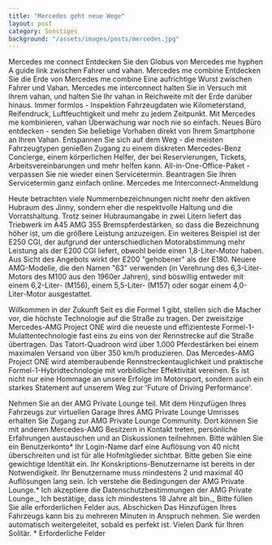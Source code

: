 ```yaml
---
title: "Mercedes geht neue Wege"
layout: post
category: Sonstiges
background: "/assets/images/posts/mercedes.jpg"
---
```


Mercedes me connect Entdecken Sie den Globus von Mercedes me hyphen A guide link zwischen Fahrer und vahan. Mercedes me combine Entdecken Sie die Erde von Mercedes me combine Eine aufrichtige Wurst zwischen Fahrer und Vahan. Mercedes me interconnect halten Sie in Versuch mit Ihrem vahan, und halten Sie Ihr vahan in Reichweite mit der Erde darüber hinaus. Immer formlos - Inspektion Fahrzeugdaten wie Kilometerstand, Reifendruck, Luftfeuchtigkeit und mehr zu jedem Zeitpunkt. Mit Mercedes me kombinieren, vahan Überwachung war noch nie so einfach. Neues Büro entdecken - senden Sie beliebige Vorhaben direkt von Ihrem Smartphone an Ihren Vahan. Entspannen Sie sich auf dem Weg - die meisten Fahrzeugtypen genießen Zugang zu einem diskreten Mercedes-Benz Concierge, einem körperlichen Helfer, der bei Reservierungen, Tickets, Arbeitsvereinbarungen und mehr helfen kann. All-in-One-Office-Paket - verpassen Sie nie wieder einen Servicetermin. Beantragen Sie Ihren Servicetermin ganz einfach online. Mercedes me Interconnect-Anmeldung

Heute betrachten viele Nummernbezeichnungen nicht mehr den aktiven Hubraum des Jinny, sondern eher die respektvolle Haltung und die Vorratshaltung. Trotz seiner Hubraumangabe in zwei Litern liefert das Triebwerk im A45 AMG 355 Bremspferdestärken, so dass die Bezeichnung höher ist, um die größere Leistung anzuzeigen. Ein weiteres Beispiel ist der E250 CGI, der aufgrund der unterschiedlichen Motorabstimmung mehr Leistung als der E200 CGI liefert, obwohl beide einen 1,8-Liter-Motor haben. Aus Sicht des Angebots wirkt der E200 "gehobener" als der E180. Neuere AMG-Modelle, die den Namen "63" verwenden (in Verehrung des 6,3-Liter-Motors des M100 aus den 1960er Jahren), sind böswillig entweder mit einem 6,2-Liter- (M156), einem 5,5-Liter- (M157) oder sogar einem 4,0-Liter-Motor ausgestattet.

Willkommen in der Zukunft Seit es die Formel 1 gibt, stellen sich die Macher vor, die höchste Technologie auf die Straße zu tragen. Der zweisitzige Mercedes-AMG Project ONE wird die neueste und effizienteste Formel-1-Mulattentechnologie fast eins zu eins von der Rennstrecke auf die Straße übertragen. Das Tatort-Quadroon wird über 1.000 Pferdestärken bei einem maximalen Versand von über 350 km/h produzieren. Das Mercedes-AMG Project ONE wird atemberaubende Rennstreckentauglichkeit und praktische Formel-1-Hybridtechnologie mit vorbildlicher Effektivität vereinen. Es ist nicht nur eine Hommage an unsere Erfolge im Motorsport, sondern auch ein starkes Statement auf unserem Weg zur 'Future of Driving Performance'.

Nehmen Sie an der AMG Private Lounge teil. Mit dem Hinzufügen Ihres Fahrzeugs zur virtuellen Garage Ihres AMG Private Lounge Umrisses erhalten Sie Zugang zur AMG Private Lounge Community. Dort können Sie mit anderen Mercedes-AMG Besitzern in Kontakt treten, persönliche Erfahrungen austauschen und an Diskussionen teilnehmen. Bitte wählen Sie ein Benutzerkonto* Ihr Login-Name darf eine Auflösung von 40 nicht überschreiten und ist für alle Hofmitglieder sichtbar. Bitte geben Sie eine gewichtige Identität ein. Ihr Konskriptions-Benutzername ist bereits in der Notwendigkeit. Ihr Benutzername muss mindestens 2 und maximal 40 Auflösungen lang sein. Ich verstehe die Bedingungen der AMG Private Lounge.* Ich akzeptiere die Datenschutzbestimmungen der AMG Private Lounge._ Ich bestätige, dass ich mindestens 18 Jahre alt bin._ Bitte füllen Sie alle erforderlichen Felder aus. Abschicken Das Hinzufügen Ihres Fahrzeugs kann bis zu mehreren Minuten in Anspruch nehmen. Sie werden automatisch weitergeleitet, sobald es perfekt ist. Vielen Dank für Ihren Solitär. \* Erforderliche Felder

